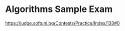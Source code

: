Algorithms Sample Exam
=========================================================
https://judge.softuni.bg/Contests/Practice/Index/133#0